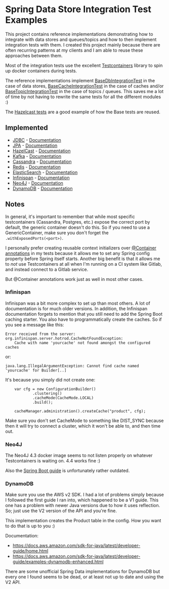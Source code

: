 # Spring Data Store Integration Test Examples

This project contains reference implementations demonstrating how to integrate with data stores and queues/topics and how to then
implement integration tests with them. I created this project mainly because there are often recurring patterns at my 
clients and I am able to reuse these approaches between them.

Most of the integration tests use the excellent [Testcontainers](https://www.testcontainers.org/) library to spin up docker
containers during tests.

The reference implementations implement [BaseDbIntegrationTest](./shared-tests/src/main/java/com/nibado/example/datastores/sharedtests/BaseDbIntegrationTest.java) 
in the case of data stores, [BaseCacheIntegrationTest](./shared-tests/src/main/java/com/nibado/example/datastores/sharedtests/BaseCacheIntegrationTest.java)
in the case of caches and/or [BaseTopicIntegrationTest](./shared-tests/src/main/java/com/nibado/example/datastores/sharedtests/BaseTopicIntegrationTest.java)
in the case of topics / queues. This saves me a lot of time by not having to rewrite the same tests for all the different 
modules :)

The [Hazelcast tests](./hazelcast/src/test/java/com/nibado/example/datastores/hazelcast) are a good example of how the 
Base tests are reused.

## Implemented

* [JDBC](./jdbc) - [Documentation](https://spring.io/projects/spring-data-jdbc)
* [JPA](./jpa) - [Documentation](https://spring.io/projects/spring-data-jpa)
* [HazelCast](./hazelcast) - [Documentation](https://hazelcast.com/blog/spring-boot/)
* [Kafka](./kafka) - [Documentation](https://spring.io/projects/spring-kafka)
* [Cassandra](./cassandra) - [Documentation](https://docs.spring.io/spring-data/cassandra/docs/current/reference/html)
* [Redis](./redis) - [Documentation](https://docs.spring.io/spring-data/data-redis/docs/current/reference/html)
* [ElasticSearch](./elasticsearch) - [Documentation](https://docs.spring.io/spring-data/elasticsearch/docs/current/reference/html)
* [Infinispan](./infinispan) - [Documentation](https://infinispan.org/docs/dev/titles/spring_boot/starter.html)
* [Neo4J](./neo4j) - [Documentation](https://docs.spring.io/spring-data/neo4j/docs/current/reference/html)
* [DynamoDB](./dynamodb) - [Documentation](https://docs.aws.amazon.com/sdk-for-java/latest/developer-guide/home.html)

## Notes

In general, it's important to remember that while most specific testcontainers (Cassandra, Postgres, etc.) expose the correct port by default,
the generic container doesn't do this. So if you need to use a GenericContainer, make sure you don't forget the `.withExposedPorts(<port>)`.

I personally prefer creating reusable context initializers over [@Container annotations](https://www.testcontainers.org/test_framework_integration/junit_5/) in my tests because it allows me to set any Spring config 
property before Spring itself starts. Another big benefit is that it allows me
to *not* use Testcontainers at all when I'm running on a CI system like Gitlab, and instead connect to a Gitlab service. 

But @Container annotations work just as well in most other cases.

### Infinispan

Infinispan was a bit more complex to set up than most others. A lot of documentation is for much older versions. In addition, the Infinispan documentation
forgets to mention that you still need to add the Spring Boot caching starter. You also have to programmatically create the caches. So if you 
see a message like this:

    Error received from the server: org.infinispan.server.hotrod.CacheNotFoundException: 
        Cache with name 'yourcache' not found amongst the configured caches

or:

    java.lang.IllegalArgumentException: Cannot find cache named 'yourcache' for Builder[..]

It's because you simply did not create one:

        var cfg = new ConfigurationBuilder()
                .clustering()
                .cacheMode(CacheMode.LOCAL)
                .build();

        cacheManager.administration().createCache("product", cfg);

Make sure you don't set CacheMode to something like DIST_SYNC because then it will try to connect a cluster, which it won't 
be able to, and then time out.

### Neo4J

The Neo4J 4.3 docker image seems to not listen properly on whatever Testcontainers is waiting on. 4.4 works fine :)

Also the [Spring Boot guide](https://spring.io/guides/gs/accessing-data-neo4j/) is unfortunately rather outdated.

### DynamoDB

Make sure you use the AWS v2 SDK. I had a lot of problems simply because I followed the first guide I ran into, which happened
to be a V1 guide. This one has a problem with newer Java versions due to how it uses reflection. So; just use the V2 version of the 
API and you're fine.

This implementation creates the Product table in the config. How you want to do that is up to you :)

Documentation:

* https://docs.aws.amazon.com/sdk-for-java/latest/developer-guide/home.html
* https://docs.aws.amazon.com/sdk-for-java/latest/developer-guide/examples-dynamodb-enhanced.html

There are some unofficial Spring Data implementations for DynamoDB but every one I found seems to be dead, or at least not 
up to date and using the V2 API. 